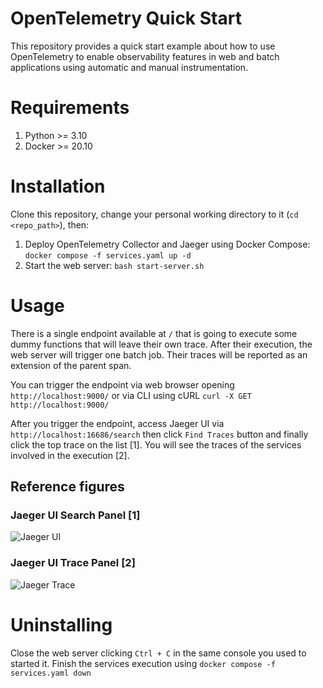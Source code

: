 # OpenTelemetry Quick Start

This repository provides a quick start example about how to use OpenTelemetry to enable observability features
in web and batch applications using automatic and manual instrumentation.

# Requirements

1. Python >= 3.10
2. Docker >= 20.10

# Installation

Clone this repository, change your personal working directory to it (```cd <repo_path>```), then:

1. Deploy OpenTelemetry Collector and Jaeger using Docker Compose: ```docker compose -f services.yaml up -d```
2. Start the web server: ```bash start-server.sh```

# Usage

There is a single endpoint available at ```/``` that is going to execute some dummy functions that will leave their own trace.
After their execution, the web server will trigger one batch job. Their traces will be reported as an extension of the parent span.

You can trigger the endpoint via web browser opening ```http://localhost:9000/``` or via CLI using cURL ```curl -X GET http://localhost:9000/```

After you trigger the endpoint, access Jaeger UI via ```http://localhost:16686/search``` then click ```Find Traces``` button and finally click the top trace on the list [1].
You will see the traces of the services involved in the execution [2].

## Reference figures

### Jaeger UI Search Panel [1]
![Jaeger UI](https://user-images.githubusercontent.com/37672135/208459696-8c716e5b-e210-40a8-867a-e88d4eda4fe0.png)

### Jaeger UI Trace Panel [2]
![Jaeger Trace](https://user-images.githubusercontent.com/37672135/208459786-925b64ed-516c-4b79-a7fa-1820cd7a11f5.png)

# Uninstalling

Close the web server clicking ```Ctrl + C``` in the same console you used to started it. Finish the services execution using ```docker compose -f services.yaml down```
